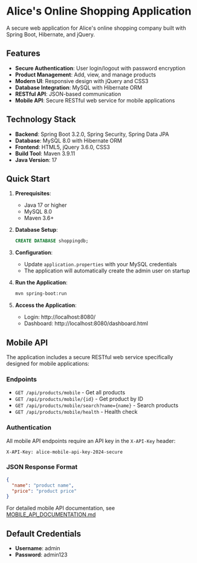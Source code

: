 # Alice's Online Shopping Application

A secure web application for Alice's online shopping company built with Spring Boot, Hibernate, and jQuery.

## Features

- **Secure Authentication**: User login/logout with password encryption
- **Product Management**: Add, view, and manage products
- **Modern UI**: Responsive design with jQuery and CSS3
- **Database Integration**: MySQL with Hibernate ORM
- **RESTful API**: JSON-based communication
- **Mobile API**: Secure RESTful web service for mobile applications

## Technology Stack

- **Backend**: Spring Boot 3.2.0, Spring Security, Spring Data JPA
- **Database**: MySQL 8.0 with Hibernate ORM
- **Frontend**: HTML5, jQuery 3.6.0, CSS3
- **Build Tool**: Maven 3.9.11
- **Java Version**: 17

## Quick Start

1. **Prerequisites**:
   - Java 17 or higher
   - MySQL 8.0
   - Maven 3.6+

2. **Database Setup**:
   ```sql
   CREATE DATABASE shoppingdb;
   ```

3. **Configuration**:
   - Update `application.properties` with your MySQL credentials
   - The application will automatically create the admin user on startup

4. **Run the Application**:
   ```bash
   mvn spring-boot:run
   ```

5. **Access the Application**:
   - Login: http://localhost:8080/
   - Dashboard: http://localhost:8080/dashboard.html

## Mobile API

The application includes a secure RESTful web service specifically designed for mobile applications:

### Endpoints
- `GET /api/products/mobile` - Get all products
- `GET /api/products/mobile/{id}` - Get product by ID
- `GET /api/products/mobile/search?name={name}` - Search products
- `GET /api/products/mobile/health` - Health check

### Authentication
All mobile API endpoints require an API key in the `X-API-Key` header:
```
X-API-Key: alice-mobile-api-key-2024-secure
```

### JSON Response Format
```json
{
  "name": "product name",
  "price": "product price"
}
```

For detailed mobile API documentation, see [MOBILE_API_DOCUMENTATION.md](MOBILE_API_DOCUMENTATION.md)

## Default Credentials

- **Username**: admin
- **Password**: admin123
